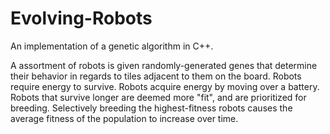 # Evolving-Robots
An implementation of a genetic algorithm in C++.

A assortment of robots is given randomly-generated genes that determine their behavior in regards to tiles adjacent to them on the board.
Robots require energy to survive. Robots acquire energy by moving over a battery.
Robots that survive longer are deemed more "fit", and are prioritized for breeding.
Selectively breeding the highest-fitness robots causes the average fitness of the population to increase over time.
